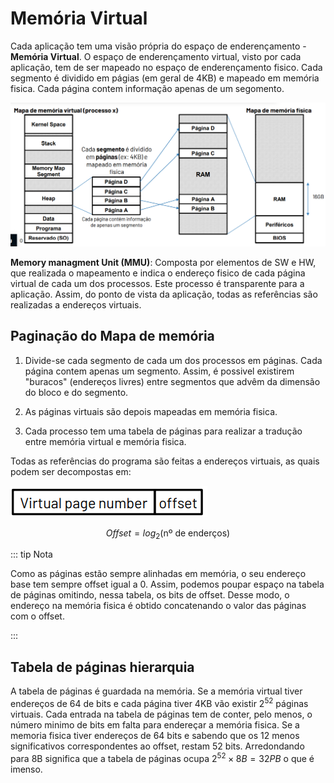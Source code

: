 # Memória Virtual

Cada aplicação tem uma visão própria do espaço de enderençamento - **Memória Virtual**. O espaço de enderençamento virtual, visto por cada aplicação, tem de ser mapeado no espaço de enderençamento fisico. Cada segmento é dividido em págias (em geral de 4KB) e mapeado em memória fisica. Cada página contem informação apenas de um segomento.

![vertical funcional](./img/img14.png)

**Memory managment Unit (MMU)**: Composta por elementos de SW e HW, que realizada o mapeamento e indica o endereço fisico de cada página virtual de cada um dos processos. Este processo é transparente para a aplicação. Assim, do ponto de vista da aplicação, todas as referências são realizadas a endereços virtuais.

## Paginação do Mapa de memória

1. Divide-se cada segmento de cada um dos processos em páginas. Cada página contem apenas um segmento. Assim, é possivel existirem "buracos" (endereços livres) entre segmentos que advêm da dimensão do bloco e do segmento.

2. As páginas virtuais são depois mapeadas em memória fisica.

3. Cada processo tem uma tabela de páginas para realizar a tradução entre memória virtual e memória fisica.

Todas as referências do programa são feitas a endereços virtuais, as quais podem ser decompostas em:

![vertical funcional](./img/img15.png)

$$Offset = log_2(\text{nº de enderços})$$

::: tip Nota

Como as páginas estão sempre alinhadas em memória, o seu endereço base tem sempre offset igual a 0. Assim, podemos poupar espaço na tabela de páginas omitindo, nessa tabela, os bits de offset. Desse modo, o endereço na memória fisica é obtido concatenando o valor das páginas com o offset.

:::

## Tabela de páginas hierarquia

A tabela de páginas é guardada na memória. Se a memória virtual tiver endereços de 64 de bits e cada página tiver 4KB vão existir $2^{52}$ páginas virtuais. Cada entrada na tabela de páginas tem de conter, pelo menos, o número minimo de bits em falta para endereçar a memória fisica. Se a memoria fisica tiver endereços de 64 bits e sabendo que os 12 menos significativos correspondentes ao offset, restam 52 bits. Arredondando para 8B significa que a tabela de páginas ocupa $2^{52}\times 8B = 32PB$ o que é imenso.
